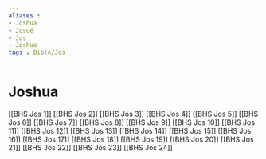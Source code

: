```yaml
---
aliases : 
- Joshua
- Josué
- Jos
- Joshua
tags : Bible/Jos
---
```


# Joshua

[[BHS Jos 1]]
[[BHS Jos 2]]
[[BHS Jos 3]]
[[BHS Jos 4]]
[[BHS Jos 5]]
[[BHS Jos 6]]
[[BHS Jos 7]]
[[BHS Jos 8]]
[[BHS Jos 9]]
[[BHS Jos 10]]
[[BHS Jos 11]]
[[BHS Jos 12]]
[[BHS Jos 13]]
[[BHS Jos 14]]
[[BHS Jos 15]]
[[BHS Jos 16]]
[[BHS Jos 17]]
[[BHS Jos 18]]
[[BHS Jos 19]]
[[BHS Jos 20]]
[[BHS Jos 21]]
[[BHS Jos 22]]
[[BHS Jos 23]]
[[BHS Jos 24]]
